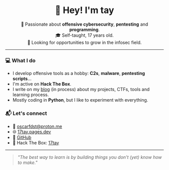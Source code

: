 <h1 align="center">👋 Hey! I'm tay</h1>
<p align="center">
  🧠 Passionate about <strong>offensive cybersecurity</strong>, <strong>pentesting</strong> and <strong>programming</strong>.<br>
  🎓 Self-taught, 17 years old.<br>
  🚀 Looking for opportunities to grow in the infosec field.
</p>

---

### 💻 What I do
- I develop offensive tools as a hobby: **C2s**, **malware**, **pentesting scripts**...
- I'm active on **Hack The Box**.
- I write on my [blog](https://17tay.pages.dev) (in process) about my projects, CTFs, tools and learning process.
- Mostly coding in **Python**, but I like to experiment with everything.

### 📬 Let's connect
- 📧 oscarfdst@proton.me
- 🌐 [17tay.pages.dev](https://17tay.pages.dev)
- 🐙 [GitHub](https://github.com/17tayyy)
- 🐚 Hack The Box: [17tay](https://app.hackthebox.com/profile/2019721)

---

> _"The best way to learn is by building things you don’t (yet) know how to make."_
